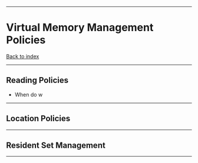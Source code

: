 
---
# Virtual Memory Management Policies

[Back to index](../index.md)

---
## Reading Policies

- When do w

---
## Location Policies



---
## Resident Set Management



---